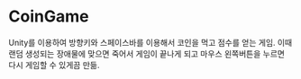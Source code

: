# CoinGame
Unity를 이용하여 방향키와 스페이스바를 이용해서 코인을 먹고 점수를 얻는 게임. 이때 랜덤 생성되는 장애물에 맞으면 죽어서 게임이 끝나게 되고 마우스 왼쪽버튼을 누르면 다시 게임할 수 있게끔 만듦.
